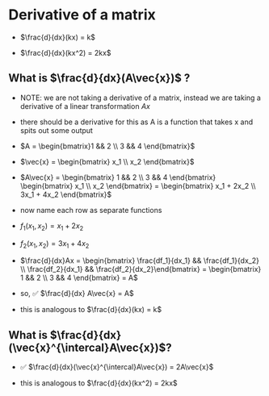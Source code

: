 # Derivative of a matrix

* $\frac{d}{dx}(kx) = k$

* $\frac{d}{dx}(kx^2) = 2kx$

## What is $\frac{d}{dx}(A\vec{x})$ ?

* NOTE: we are not taking a derivative of a matrix, instead we are taking a derivative of a linear transformation $Ax$

* there should be a derivative for this as A is a function that takes x and spits out some output

* $A = \begin{bmatrix}1 && 2 \\
3 && 4
\end{bmatrix}$

* $\vec{x} = \begin{bmatrix} x_1 \\ x_2 \end{bmatrix}$

* $A\vec{x} = \begin{bmatrix} 1 && 2 \\ 3 && 4 \end{bmatrix} \begin{bmatrix} x_1 \\ x_2 \end{bmatrix} = \begin{bmatrix} x_1 + 2x_2 \\ 3x_1 + 4x_2 \end{bmatrix}$

* now name each row as separate functions

* $f_1(x_1, x_2) = x_1 + 2x_2$

* $f_2(x_1, x_2) = 3x_1 + 4x_2$

* $\frac{d}{dx}Ax = \begin{bmatrix} \frac{df_1}{dx_1} && \frac{df_1}{dx_2} \\ \frac{df_2}{dx_1} && \frac{df_2}{dx_2}\end{bmatrix}  = \begin{bmatrix} 1 && 2 \\ 3 && 4 \end{bmatrix} = A$

* so, ✅ $\frac{d}{dx} A\vec{x} = A$

* this is analogous to $\frac{d}{dx}(kx) = k$

## What is $\frac{d}{dx}(\vec{x}^{\intercal}A\vec{x})$?

* ✅ $\frac{d}{dx}(\vec{x}^{\intercal}A\vec{x}) = 2A\vec{x}$

* this is analogous to $\frac{d}{dx}(kx^2) = 2kx$